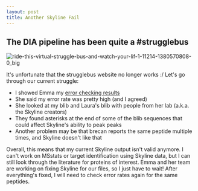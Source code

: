 ```yaml
---
layout: post
title: Another Skyline Fail
---
```


## The DIA pipeline has been quite a #strugglebus 

![ride-this-virtual-struggle-bus-and-watch-your-lif-1-11214-1380570808-0_big](https://cloud.githubusercontent.com/assets/22335838/26259728/29fdce7e-3c7f-11e7-9377-96b5bf518068.jpg)

It's unfortunate that the strugglebus website no longer works :/ Let's go through our current struggle:

- I showed Emma my [error checking results](https://github.com/RobertsLab/project-oyster-oa/blob/master/analyses/DNR_Skyline_20170512/error-checking/2017-05-13-error-checking.txt)
- She said my error rate was pretty high (and I agreed)
- She looked at my blib and Laura's blib with people from her lab (a.k.a. the Skyline creators)
- They found asterisks at the end of some of the blib sequences that could affect Skyline's ability to peak peaks
- Another problem may be that brecan reports the same peptide multiple times, and Skyline doesn't like that

Overall, this means that my current Skyline output isn't valid anymore. I can't work on MSstats or target identification using Skyline data, but I can still look through the literature for proteins of interest. Emma and her team are working on fixing Skyline for our files, so I just have to wait! After everything's fixed, I will need to check error rates again for the same peptides.


